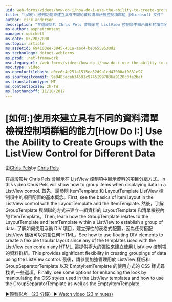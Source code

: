 ```yaml
---
uid: web-forms/videos/how-do-i/how-do-i-use-the-ability-to-create-groups-with-the-listview-control-for-different-data
title: "[如何:]使用功能來建立具有不同的資料清單檢視控制項群組 |Microsoft 文件"
author: rick-anderson
description: "在這段影片 Chris Pels 會顯示在 ListView 控制項中顯示資料的項目分組方式。 首先，請參閱 ListView 檔控制中的項目配置的基本概念..."
ms.author: aspnetcontent
manager: wpickett
ms.date: 05/20/2008
ms.topic: article
ms.assetid: 694103ee-3845-451a-aac4-be06559530d2
ms.technology: dotnet-webforms
ms.prod: .net-framework
msc.legacyurl: /web-forms/videos/how-do-i/how-do-i-use-the-ability-to-create-groups-with-the-listview-control-for-different-data
msc.type: video
ms.openlocfilehash: a0ce6c4e251a1515ea32d9a1cd47000af9881e97
ms.sourcegitcommit: 9a9483aceb34591c97451997036a9120c3fe2baf
ms.translationtype: MT
ms.contentlocale: zh-TW
ms.lasthandoff: 11/10/2017
---
```

<a name="how-do-i-use-the-ability-to-create-groups-with-the-listview-control-for-different-data"></a><span data-ttu-id="57c34-104">[如何:]使用來建立具有不同的資料清單檢視控制項群組的能力</span><span class="sxs-lookup"><span data-stu-id="57c34-104">[How Do I:] Use the Ability to Create Groups with the ListView Control for Different Data</span></span>
====================
<span data-ttu-id="57c34-105">由[Chris Pels](https://twitter.com/chrispels)</span><span class="sxs-lookup"><span data-stu-id="57c34-105">by [Chris Pels](https://twitter.com/chrispels)</span></span>

<span data-ttu-id="57c34-106">在這段影片 Chris Pels 會顯示在 ListView 控制項中顯示資料的項目分組方式。</span><span class="sxs-lookup"><span data-stu-id="57c34-106">In this video Chris Pels will show how to group items when displaying data in a ListView control.</span></span> <span data-ttu-id="57c34-107">首先，請參閱 ItemTemplate 和 LayoutTemplate ListView 控制項中的項目配置的基本概念。</span><span class="sxs-lookup"><span data-stu-id="57c34-107">First, see the basics of item layout in the ListView control with the LayoutTemplate and the ItemTemplate.</span></span> <span data-ttu-id="57c34-108">然後，了解 GroupTemplate 與關聯的方式來建立一組資料的 LayoutTemplate 和清單檢視內的 ItemTemplate。</span><span class="sxs-lookup"><span data-stu-id="57c34-108">Then, learn how the GroupTemplate relates to the LayoutTemplate and ItemTemplate within a ListView to establish a group of data.</span></span> <span data-ttu-id="57c34-109">了解如何使用浮動 DIV 項目，建立彈性的表格式配置，因為任何搭配 ListView 樣板可以包含任何 HTML。</span><span class="sxs-lookup"><span data-stu-id="57c34-109">See how to use floating DIV elements to create a flexible tabular layout since any of the templates used with the ListView can contain any HTML.</span></span> <span data-ttu-id="57c34-110">這提供極大的彈性來建立使用 ListView 控制項的資料群組。</span><span class="sxs-lookup"><span data-stu-id="57c34-110">This provides significant flexibility in creating groupings of data using the ListView control.</span></span> <span data-ttu-id="57c34-111">最後，請參閱加強管理用於 ListView 樣板和 GroupSeparatorTemplate 以及 EmptyItemTemplate 的使用方式的 CSS 樣式尋找 的一些選項。</span><span class="sxs-lookup"><span data-stu-id="57c34-111">Finally, see some options for enhancing the look by manipulating the CSS styles used in the ListView templates and how to use the GroupSeparatorTemplate as well as the EmptyItemTemplate.</span></span>

[<span data-ttu-id="57c34-112">&#9654;觀看影片 （23 分鐘）</span><span class="sxs-lookup"><span data-stu-id="57c34-112">&#9654; Watch video (23 minutes)</span></span>](https://channel9.msdn.com/Blogs/ASP-NET-Site-Videos/how-do-i-use-the-ability-to-create-groups-with-the-listview-control-for-different-data)
